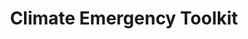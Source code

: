 ---
layout: link
link_url: https://www.climateemergencytoolkit.com
title: Climate Emergency Toolkit
source: Tearfund & partners
card: 
petal: Build A Movement
task: Learn from other organisations and use their resources
---